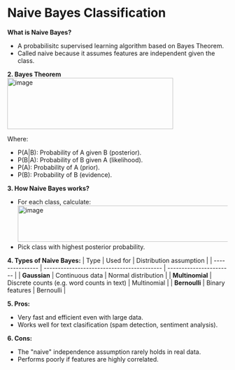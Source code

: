# Naive Bayes Classification

**What is Naive Bayes?**
- A probabilisitc supervised learning algorithm based on Bayes Theorem.
- Called naive because it assumes features are independent given the class.

**2. Bayes Theorem**
<img width="379" height="117" alt="image" src="https://github.com/user-attachments/assets/6ca0bde5-198d-4c2e-b7b1-879697771d61" />

Where:
- P(A|B): Probability of A given B (posterior).
- P(B|A): Probability of B given A (likelihood).
- P(A): Probability of A (prior).
- P(B): Probability of B (evidence).

**3. How Naive Bayes works?**
- For each class, calculate:
   <img width="647" height="83" alt="image" src="https://github.com/user-attachments/assets/c3a0ca3e-0ec8-4b14-8ce5-a914ad36044f" />
- Pick class with highest posterior probability.

**4. Types of Naive Bayes:**
| Type            | Used for                                   | Distribution assumption |
| --------------- | ------------------------------------------ | ----------------------- |
| **Gaussian**    | Continuous data                            | Normal distribution     |
| **Multinomial** | Discrete counts (e.g. word counts in text) | Multinomial             |
| **Bernoulli**   | Binary features                            | Bernoulli               |

**5. Pros:**
- Very fast and efficient even with large data.
- Works well for text clasification (spam detection, sentiment analysis).

**6. Cons:**
- The "naive" independence assumption rarely holds in real data.
- Performs poorly if features are highly correlated.

